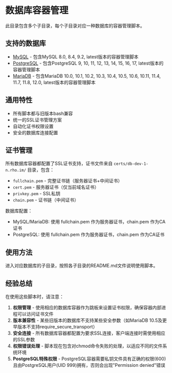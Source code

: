 # 数据库容器管理

此目录包含多个子目录，每个子目录对应一种数据库的容器管理脚本。

## 支持的数据库

- [MySQL](./mysql/README.md) - 包含MySQL 8.0, 8.4, 9.2, latest版本的容器管理脚本
- [PostgreSQL](./postgres/README.md) - 包含PostgreSQL 9, 10, 11, 12, 13, 14, 15, 16, 17, latest版本的容器管理脚本
- [MariaDB](./mariadb/README.md) - 包含MariaDB 10.0, 10.1, 10.2, 10.3, 10.4, 10.5, 10.6, 10.11, 11.4, 11.7, 11.8, 12.0, latest版本的容器管理脚本

## 通用特性

- 所有脚本都与旧版本bash兼容
- 统一的SSL证书管理方案
- 自动化证书权限设置
- 安全的数据库连接配置

## 证书管理

所有数据库容器都配置了SSL证书支持，证书文件来自 `certs/db-dev-1-n.rho.im/` 目录，包含：
- `fullchain.pem` - 完整证书链（服务器证书+中间证书）
- `cert.pem` - 服务器证书（仅当前域名证书）
- `privkey.pem` - SSL私钥
- `chain.pem` - 证书链（中间证书）

数据库配置：
- MySQL/MariaDB: 使用 fullchain.pem 作为服务器证书，chain.pem 作为CA证书
- PostgreSQL: 使用 fullchain.pem 作为服务器证书，chain.pem 作为CA证书

## 使用方法

进入对应数据库的子目录，按照各子目录的README.md文件说明使用脚本。

## 经验总结

在使用这些脚本时，请注意：

1. **权限管理** - 使用相应的数据库容器作为跳板来设置证书权限，确保容器内部进程可以访问证书文件
2. **版本兼容性** - 某些旧版本的数据库不支持某些安全参数（如MariaDB 10.5及更早版本不支持require_secure_transport）
3. **安全连接** - 所有数据库容器都配置为要求SSL连接，客户端连接时需使用相应的SSL参数
4. **权限错误处理** - 脚本现在包含对chmod命令失败的处理，以适应不同的文件系统环境
5. **PostgreSQL特殊权限** - PostgreSQL容器需要私钥文件具有正确的权限(600)且由PostgreSQL用户(UID 999)拥有，否则会出现"Permission denied"错误